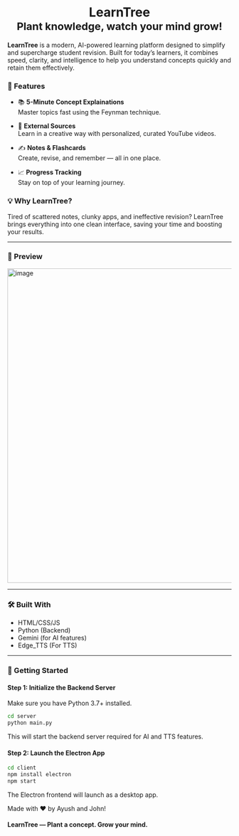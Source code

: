 <h1 align="center">
  <b> LearnTree</b><br>
  <sub>Plant knowledge, watch your mind grow!</sub>
</h1>

**LearnTree** is a modern, AI-powered learning platform designed to simplify and supercharge student revision. Built for today’s learners, it combines speed, clarity, and intelligence to help you understand concepts quickly and retain them effectively.

### 🚀 Features
- 📚 **5-Minute Concept Explainations**  
  Master topics fast using the Feynman technique.

- 🧠 **External Sources**  
  Learn in a creative way with personalized, curated YouTube videos.

- ✍️ **Notes & Flashcards**  
  Create, revise, and remember — all in one place.

- 📈 **Progress Tracking**  
  Stay on top of your learning journey.

### 💡 Why LearnTree?
Tired of scattered notes, clunky apps, and ineffective revision? LearnTree brings everything into one clean interface, saving your time and boosting your results.

---

### 📸 Preview
<img width="1052" height="707" alt="image" src="https://github.com/user-attachments/assets/069fb03d-aef0-461c-9e02-1b3cd609145d" />

---

### 🛠️ Built With
- HTML/CSS/JS
- Python (Backend)
- Gemini (for AI features)
- Edge_TTS (For TTS)

---

### 🧪 Getting Started

#### Step 1: Initialize the Backend Server

Make sure you have Python 3.7+ installed.

```bash
cd server
python main.py
```
This will start the backend server required for AI and TTS features.
#### Step 2: Launch the Electron App

```bash
cd client
npm install electron
npm start
```
The Electron frontend will launch as a desktop app.

Made with ❤️ by Ayush and John!

#### LearnTree — Plant a concept. Grow your mind.

